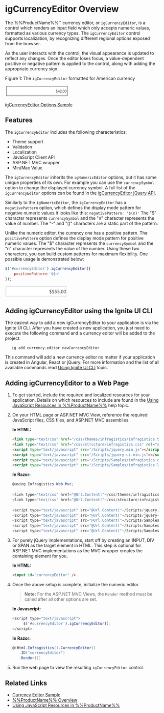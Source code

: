 ﻿<!--
|metadata|
{
    "fileName": "igcurrencyeditor-igcurrencyeditor-overview",
    "controlName": "igEditors",
    "tags": ["Getting Started"]
}
|metadata|
-->

# igCurrencyEditor Overview


The %%ProductName%%™ currency editor, or `igCurrencyEditor`, is a control which renders an input field which only accepts numeric values, formatted as various currency types. The `igCurrencyEditor` control supports localization, by recognizing different regional options exposed from the browser.

As the user interacts with the control, the visual appearance is updated to reflect any changes. Once the editor loses focus, a value-dependent positive or negative pattern is applied to the control, along with adding the appropriate currency sign.

Figure 1: The `igCurrencyEditor` formatted for American currency

![](images/igCurrencyEditor_Overview.png)

[igCurrencyEditor Options Sample](%%SamplesUrl%%/editors/currency-editor)

## Features

The `igCurrencyEditor` includes the following characteristics:

-   Theme support
-   Validation
-   Localization
-   JavaScript Client API
-   ASP.NET MVC wrapper
-   Min/Max Value


The `igCurrencyEditor` inherits the `igNumericEditor` options, but it has some unique properties of its own. For example you can use the `currencySymbol` option to change the displayed currency symbol. A full list of the `igCurrencyEditor` options can be found in the [igCurrencyEditor jQuery API](%%jQueryApiUrl%%/ui.igCurrencyEditor).

Similarly to the `igNumericEditor`, the `igCurrencyEditor` has a `negativePattern` option, which defines the display mode pattern for negative numeric values.It looks like this:
`negativePattern: '$(n)'`
The "$" character represents `currencySymbol` and the "n" character represents the value of number. The "-" and "()" characters are a static part of the pattern.

Unlike the numeric editor, the currency one has a positive pattern. The `positivePattern` option defines the display mode pattern for positive numeric values. The "$" character represents the `currencySymbol` and the "n" character represents the value of the number. Using these two characters, you can build custom patterns for maximum flexibility. One possible usage is demonstrated below:

```js
$('#currencyEditor').igCurrencyEditor({
	positivePattern:'$$n'
});
```
![](images/igCurrencyEditor_PositivePattern.png)

## Adding igCurrencyEditor using the Ignite UI CLI

The easiest way to add a new igCurrencyEditor to your application is via the Ignite UI CLI. After you have created a new application, you just need to execute the following command and a currency editor will be added to the project:
```
   ig add currency-editor newCurrencyEditor 
```

This command will add a new currency editor no matter if your application is created in Angular, React or jQuery.
For more information and the list of all available commands read [Using Ignite UI CLI](Using-Ignite-UI-CLI.html) topic.

## Adding igCurrencyEditor to a Web Page

1.  To get started, include the required and localized resources for your application. Details on which resources to include are found in the [Using JavaScript Resources in %%ProductName%%](Deployment-Guide-JavaScript-Resources.html) help topic.
2.  On your HTML page or ASP.NET MVC View, reference the required JavaScript files, CSS files, and ASP.NET MVC assemblies.

    **In HTML:**

    ```html
    <link type="text/css" href="/css/themes/infragistics/infragistics.theme.css" rel="stylesheet" />
    <link type="text/css" href="/css/structure/infragistics.css" rel="stylesheet" />
    <script type="text/javascript" src="/Scripts/jquery.min.js"></script>
    <script type="text/javascript" src="/Scripts/jquery-ui.min.js"></script>
    <script type="text/javascript" src="/Scripts/Samples/infragistics.core.js"></script>
	<script type="text/javascript" src="/Scripts/Samples/infragistics.lob.js"></script>
    ```

	**In Razor:**

    ```csharp
    @using Infragistics.Web.Mvc;

    <link type="text/css" href="@Url.Content("~/css/themes/infragistics/infragistics.theme.css")" rel="stylesheet" />
    <link type="text/css" href="@Url.Content("~/css/structure/infragistics.css")" rel="stylesheet" />

    <script type="text/javascript" src="@Url.Content("~/Scripts/jquery.min.js")"></script>
    <script type="text/javascript" src="@Url.Content("~/Scripts/jquery-ui.min.js")"></script>
    <script type="text/javascript" src="@Url.Content("~/Scripts/Samples/infragistics.core.js")"></script>
	<script type="text/javascript" src="@Url.Content("~/Scripts/Samples/infragistics.lob.js")"></script>
    <script type="text/javascript" src="@Url.Content("~/Scripts/Samples/modules/i18n/regional/infragistics.ui.regional-en.js")"></script>
    ```

3.  For purely jQuery implementations, start off by creating an INPUT, DIV or SPAN as the target element in HTML. This step is optional for ASP.NET MVC implementations as the MVC wrapper creates the containing element for you.    

    **In HTML:**

    ```html
    <input id="currencyEditor" />
    ```

4.  Once the above setup is complete, initialize the numeric editor.

    > **Note:** For the ASP.NET MVC Views, the `Render` method must be called after all other options are set.

    **In Javascript:**

    ```js
    <script type="text/javascript">
         $('#currencyEditor').igCurrencyEditor();
    </script>
    ```

	**In Razor:**

    ```csharp
    @(Html.Infragistics().CurrencyEditor()
       .ID("currencyEditor")
       .Render())
    ```

5.  Run the web page to view the resulting `igCurrencyEditor` control.

## Related Links

-   [Currency Editor Sample](%%SamplesUrl%%/editors/currency-editor)
-   [%%ProductName%% Overview](NetAdvantage-for-jQuery-Overview.html)
-   [Using JavaScript Resources in %%ProductName%%](Deployment-Guide-JavaScript-Resources.html)

 

 



